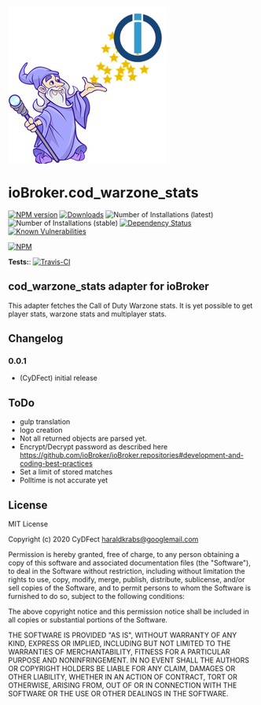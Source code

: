 ![Logo](admin/cod_warzone_stats.png)
# ioBroker.cod_warzone_stats

[![NPM version](http://img.shields.io/npm/v/iobroker.cod_warzone_stats.svg)](https://www.npmjs.com/package/iobroker.cod_warzone_stats)
[![Downloads](https://img.shields.io/npm/dm/iobroker.cod_warzone_stats.svg)](https://www.npmjs.com/package/iobroker.cod_warzone_stats)
![Number of Installations (latest)](http://iobroker.live/badges/cod_warzone_stats-installed.svg)
![Number of Installations (stable)](http://iobroker.live/badges/cod_warzone_stats-stable.svg)
[![Dependency Status](https://img.shields.io/david/CyDFect/iobroker.cod_warzone_stats.svg)](https://david-dm.org/CyDFect/iobroker.cod_warzone_stats)
[![Known Vulnerabilities](https://snyk.io/test/github/CyDFect/ioBroker.cod_warzone_stats/badge.svg)](https://snyk.io/test/github/CyDFect/ioBroker.cod_warzone_stats)

[![NPM](https://nodei.co/npm/iobroker.cod_warzone_stats.png?downloads=true)](https://nodei.co/npm/iobroker.cod_warzone_stats/)

**Tests:**: [![Travis-CI](http://img.shields.io/travis/CyDFect/ioBroker.cod_warzone_stats/master.svg)](https://travis-ci.org/CyDFect/ioBroker.cod_warzone_stats)

## cod_warzone_stats adapter for ioBroker

This adapter fetches the Call of Duty Warzone stats.
It is yet possible to get player stats, warzone stats and multiplayer stats.

## Changelog

### 0.0.1
* (CyDFect) initial release

## ToDo
- gulp translation
- logo creation
- Not all returned objects are parsed yet.
- Encrypt/Decrypt password as described here https://github.com/ioBroker/ioBroker.repositories#development-and-coding-best-practices
- Set a limit of stored matches
- Polltime is not accurate yet

## License
MIT License

Copyright (c) 2020 CyDFect <haraldkrabs@googlemail.com>

Permission is hereby granted, free of charge, to any person obtaining a copy
of this software and associated documentation files (the "Software"), to deal
in the Software without restriction, including without limitation the rights
to use, copy, modify, merge, publish, distribute, sublicense, and/or sell
copies of the Software, and to permit persons to whom the Software is
furnished to do so, subject to the following conditions:

The above copyright notice and this permission notice shall be included in all
copies or substantial portions of the Software.

THE SOFTWARE IS PROVIDED "AS IS", WITHOUT WARRANTY OF ANY KIND, EXPRESS OR
IMPLIED, INCLUDING BUT NOT LIMITED TO THE WARRANTIES OF MERCHANTABILITY,
FITNESS FOR A PARTICULAR PURPOSE AND NONINFRINGEMENT. IN NO EVENT SHALL THE
AUTHORS OR COPYRIGHT HOLDERS BE LIABLE FOR ANY CLAIM, DAMAGES OR OTHER
LIABILITY, WHETHER IN AN ACTION OF CONTRACT, TORT OR OTHERWISE, ARISING FROM,
OUT OF OR IN CONNECTION WITH THE SOFTWARE OR THE USE OR OTHER DEALINGS IN THE
SOFTWARE.